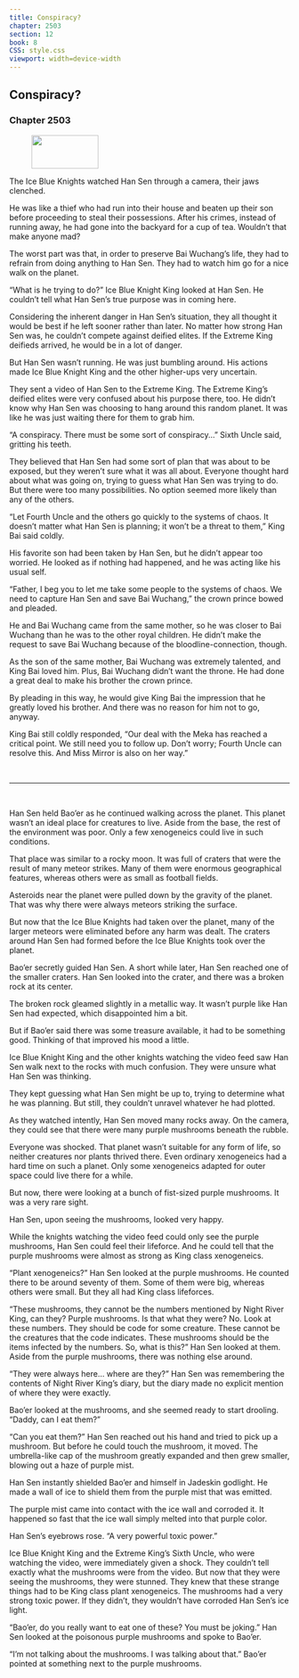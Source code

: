 ```yaml
---
title: Conspiracy?
chapter: 2503
section: 12
book: 8
CSS: style.css
viewport: width=device-width
---
```


## Conspiracy?

### Chapter 2503

<figure>
	<img src="../Images/gem.gif" alt="" id="gem" width="120" height="60" />
</figure>

The Ice Blue Knights watched Han Sen through a camera, their jaws clenched.

He was like a thief who had run into their house and beaten up their son before proceeding to steal their possessions. After his crimes, instead of running away, he had gone into the backyard for a cup of tea. Wouldn’t that make anyone mad?

The worst part was that, in order to preserve Bai Wuchang’s life, they had to refrain from doing anything to Han Sen. They had to watch him go for a nice walk on the planet.

“What is he trying to do?” Ice Blue Knight King looked at Han Sen. He couldn’t tell what Han Sen’s true purpose was in coming here.

Considering the inherent danger in Han Sen’s situation, they all thought it would be best if he left sooner rather than later. No matter how strong Han Sen was, he couldn’t compete against deified elites. If the Extreme King deifieds arrived, he would be in a lot of danger.

But Han Sen wasn’t running. He was just bumbling around. His actions made Ice Blue Knight King and the other higher-ups very uncertain.

They sent a video of Han Sen to the Extreme King. The Extreme King’s deified elites were very confused about his purpose there, too. He didn’t know why Han Sen was choosing to hang around this random planet. It was like he was just waiting there for them to grab him.

“A conspiracy. There must be some sort of conspiracy…” Sixth Uncle said, gritting his teeth.

They believed that Han Sen had some sort of plan that was about to be exposed, but they weren’t sure what it was all about. Everyone thought hard about what was going on, trying to guess what Han Sen was trying to do. But there were too many possibilities. No option seemed more likely than any of the others.

“Let Fourth Uncle and the others go quickly to the systems of chaos. It doesn’t matter what Han Sen is planning; it won’t be a threat to them,” King Bai said coldly.

His favorite son had been taken by Han Sen, but he didn’t appear too worried. He looked as if nothing had happened, and he was acting like his usual self.

“Father, I beg you to let me take some people to the systems of chaos. We need to capture Han Sen and save Bai Wuchang,” the crown prince bowed and pleaded.

He and Bai Wuchang came from the same mother, so he was closer to Bai Wuchang than he was to the other royal children. He didn’t make the request to save Bai Wuchang because of the bloodline-connection, though.

As the son of the same mother, Bai Wuchang was extremely talented, and King Bai loved him. Plus, Bai Wuchang didn’t want the throne. He had done a great deal to make his brother the crown prince.

By pleading in this way, he would give King Bai the impression that he greatly loved his brother. And there was no reason for him not to go, anyway.

King Bai still coldly responded, “Our deal with the Meka has reached a critical point. We still need you to follow up. Don’t worry; Fourth Uncle can resolve this. And Miss Mirror is also on her way.”

<br>

*****

<br>

Han Sen held Bao’er as he continued walking across the planet. This planet wasn’t an ideal place for creatures to live. Aside from the base, the rest of the environment was poor. Only a few xenogeneics could live in such conditions.

That place was similar to a rocky moon. It was full of craters that were the result of many meteor strikes. Many of them were enormous geographical features, whereas others were as small as football fields.

Asteroids near the planet were pulled down by the gravity of the planet. That was why there were always meteors striking the surface.

But now that the Ice Blue Knights had taken over the planet, many of the larger meteors were eliminated before any harm was dealt. The craters around Han Sen had formed before the Ice Blue Knights took over the planet.

Bao’er secretly guided Han Sen. A short while later, Han Sen reached one of the smaller craters. Han Sen looked into the crater, and there was a broken rock at its center.

The broken rock gleamed slightly in a metallic way. It wasn’t purple like Han Sen had expected, which disappointed him a bit.

But if Bao’er said there was some treasure available, it had to be something good. Thinking of that improved his mood a little.

Ice Blue Knight King and the other knights watching the video feed saw Han Sen walk next to the rocks with much confusion. They were unsure what Han Sen was thinking.

They kept guessing what Han Sen might be up to, trying to determine what he was planning. But still, they couldn’t unravel whatever he had plotted.

As they watched intently, Han Sen moved many rocks away. On the camera, they could see that there were many purple mushrooms beneath the rubble.

Everyone was shocked. That planet wasn’t suitable for any form of life, so neither creatures nor plants thrived there. Even ordinary xenogeneics had a hard time on such a planet. Only some xenogeneics adapted for outer space could live there for a while.

But now, there were looking at a bunch of fist-sized purple mushrooms. It was a very rare sight.

Han Sen, upon seeing the mushrooms, looked very happy.

While the knights watching the video feed could only see the purple mushrooms, Han Sen could feel their lifeforce. And he could tell that the purple mushrooms were almost as strong as King class xenogeneics.

“Plant xenogeneics?” Han Sen looked at the purple mushrooms. He counted there to be around seventy of them. Some of them were big, whereas others were small. But they all had King class lifeforces.

“These mushrooms, they cannot be the numbers mentioned by Night River King, can they? Purple mushrooms. Is that what they were? No. Look at these numbers. They should be code for some creature. These cannot be the creatures that the code indicates. These mushrooms should be the items infected by the numbers. So, what is this?” Han Sen looked at them. Aside from the purple mushrooms, there was nothing else around.

“They were always here… where are they?” Han Sen was remembering the contents of Night River King’s diary, but the diary made no explicit mention of where they were exactly.

Bao’er looked at the mushrooms, and she seemed ready to start drooling. “Daddy, can I eat them?”

“Can you eat them?” Han Sen reached out his hand and tried to pick up a mushroom. But before he could touch the mushroom, it moved. The umbrella-like cap of the mushroom greatly expanded and then grew smaller, blowing out a haze of purple mist.

Han Sen instantly shielded Bao’er and himself in Jadeskin godlight. He made a wall of ice to shield them from the purple mist that was emitted.

The purple mist came into contact with the ice wall and corroded it. It happened so fast that the ice wall simply melted into that purple color.

Han Sen’s eyebrows rose. “A very powerful toxic power.”

Ice Blue Knight King and the Extreme King’s Sixth Uncle, who were watching the video, were immediately given a shock. They couldn’t tell exactly what the mushrooms were from the video. But now that they were seeing the mushrooms, they were stunned. They knew that these strange things had to be King class plant xenogeneics. The mushrooms had a very strong toxic power. If they didn’t, they wouldn’t have corroded Han Sen’s ice light.

“Bao’er, do you really want to eat one of these? You must be joking.” Han Sen looked at the poisonous purple mushrooms and spoke to Bao’er.

“I’m not talking about the mushrooms. I was talking about that.” Bao’er pointed at something next to the purple mushrooms.